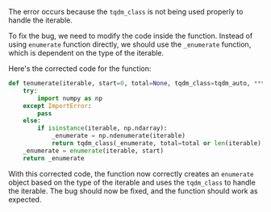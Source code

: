 The error occurs because the `tqdm_class` is not being used properly to handle the iterable.

To fix the bug, we need to modify the code inside the function. Instead of using `enumerate` function directly, we should use the `_enumerate` function, which is dependent on the type of the iterable.

Here's the corrected code for the function:

```python
def tenumerate(iterable, start=0, total=None, tqdm_class=tqdm_auto, **tqdm_kwargs):
    try:
        import numpy as np
    except ImportError:
        pass
    else:
        if isinstance(iterable, np.ndarray):
            _enumerate = np.ndenumerate(iterable)
            return tqdm_class(_enumerate, total=total or len(iterable), **tqdm_kwargs)
    _enumerate = enumerate(iterable, start)
    return _enumerate
```

With this corrected code, the function now correctly creates an `enumerate` object based on the type of the iterable and uses the `tqdm_class` to handle the iterable. The bug should now be fixed, and the function should work as expected.